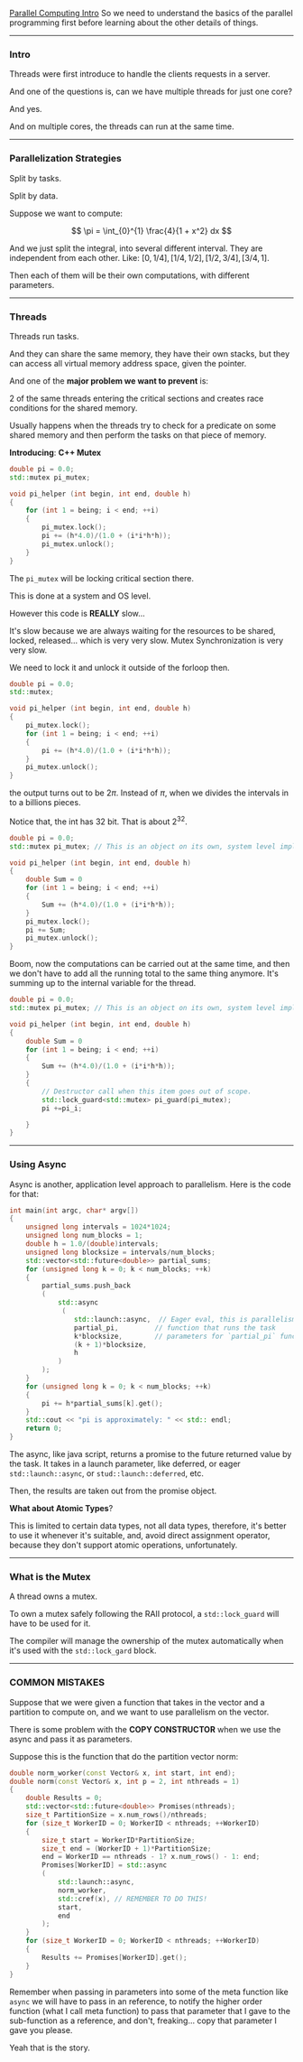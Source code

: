 [Parallel Computing Intro](Parallel%20Computing%20Intro.md) 
So we need to understand the basics of the parallel programming first before learning about the other details of things. 

---
### **Intro**

Threads were first introduce to handle the clients requests in a server. 

And one of the questions is, can we have multiple threads for just one core? 

And yes. 

And on multiple cores, the threads can run at the same time. 

---
### **Parallelization Strategies**

Split by tasks.

Split by data.

Suppose we want to compute: 

$$
\pi = \int_{0}^{1} 
    \frac{4}{1 + x^2}
dx
$$

And we just split the integral, into several different interval. They are independent from each other. Like: $[0, 1/4], [1/4, 1/2], [1/2, 3/4], [3/4, 1]$. 

Then each of them will be their own computations, with different parameters. 

---
### **Threads**

Threads run tasks.

And they can share the same memory, they have their own stacks, but they can access all virtual memory address space, given the pointer. 

And one of the **major problem we want to prevent** is: 

2 of the same threads entering the critical sections and creates race conditions for the shared memory. 

Usually happens when the threads try to check for a predicate on some shared memory and then perform the tasks on that piece of memory. 


**Introducing**: **C++ Mutex**

```cpp
double pi = 0.0;
std::mutex pi_mutex; 

void pi_helper (int begin, int end, double h)
{
    for (int 1 = being; i < end; ++i)
    {
        pi_mutex.lock();
        pi += (h*4.0)/(1.0 + (i*i*h*h));
        pi_mutex.unlock();
    }
}

```

The `pi_mutex` will be locking critical section there. 

This is done at a system and OS level. 

However this code is **REALLY** slow... 

It's slow because we are always waiting for the resources to be shared, locked, released... which is very very slow. Mutex Synchronization is very very slow. 

We need to lock it and unlock it outside of the forloop then. 

```cpp
double pi = 0.0;
std::mutex; 

void pi_helper (int begin, int end, double h)
{
    pi_mutex.lock();
    for (int 1 = being; i < end; ++i)
    {
        pi += (h*4.0)/(1.0 + (i*i*h*h));
    }
    pi_mutex.unlock();
}

```

the output turns out to be $2\pi$. Instead of $\pi$, when we divides the intervals in to a billions pieces. 

Notice that, the int has 32 bit. That is about $2^{32}$. 


```cpp
double pi = 0.0;
std::mutex pi_mutex; // This is an object on its own, system level implementation.

void pi_helper (int begin, int end, double h)
{
    double Sum = 0
    for (int 1 = being; i < end; ++i)
    {
        Sum += (h*4.0)/(1.0 + (i*i*h*h));
    }
    pi_mutex.lock();
    pi += Sum;
    pi_mutex.unlock();
}

```

Boom, now the computations can be carried out at the same time, and then we don't have to add all the running total to the same thing anymore. It's summing up to the internal variable for the thread. 


```cpp
double pi = 0.0;
std::mutex pi_mutex; // This is an object on its own, system level implementation.

void pi_helper (int begin, int end, double h)
{
    double Sum = 0
    for (int 1 = being; i < end; ++i)
    {
        Sum += (h*4.0)/(1.0 + (i*i*h*h));
    }
    {
        // Destructor call when this item goes out of scope. 
        std::lock_guard<std::mutex> pi_guard(pi_mutex); 
        pi +=pi_i;

    }
}

```

---
### **Using Async**

Async is another, application level approach to parallelism. Here is the code for that: 

```cpp
int main(int argc, char* argv[])
{
    unsigned long intervals = 1024*1024; 
    unsigned long num_blocks = 1; 
    double h = 1.0/(double)intervals; 
    unsigned long blocksize = intervals/num_blocks;
    std::vector<std::future<double>> partial_sums;
    for (unsigned long k = 0; k < num_blocks; ++k)
    {
        partial_sums.push_back
        (
            std::async
             (
                std::launch::async,  // Eager eval, this is parallelism
                partial_pi,         // function that runs the task
                k*blocksize,        // parameters for `partial_pi` function, pass in std::ref(?) if a reference is intended as the function parameter. 
                (k + 1)*blocksize, 
                h
            )
        );
    } 
    for (unsigned long k = 0; k < num_blocks; ++k)
    {
        pi += h*partial_sums[k].get();
    }
    std::cout << "pi is approximately: " << std:: endl;
    return 0; 
}
```

The async, like java script, returns a promise to the future returned value by the task. It takes in a launch parameter, like deferred, or eager `std::launch::async`, or `stud::launch::deferred`, etc. 

Then, the results are taken out from the promise object. 


**What about Atomic Types**? 

This is limited to certain data types, not all data types, therefore, it's better to use it whenever it's suitable, and, avoid direct assignment operator, because they don't support atomic operations, unfortunately. 


---
### **What is the Mutex**

A thread owns a mutex. 

To own a mutex safely following the RAII protocol, a `std::lock_guard` will have to be used for it. 

The compiler will manage the ownership of the mutex automatically when it's used with the `std::lock_gard` block. 


---
### **COMMON MISTAKES**

Suppose that we were given a function that takes in the vector and a partition to compute on, and we want to use parallelism on the vector. 

There is some problem with the **COPY CONSTRUCTOR** when we use the async and pass it as parameters. 

Suppose this is the function that do the partition vector norm: 


```cpp 
double norm_worker(const Vector& x, int start, int end);
double norm(const Vector& x, int p = 2, int nthreads = 1)
{
    double Results = 0;
    std::vector<std::future<double>> Promises(nthreads); 
    size_t PartitionSize = x.num_rows()/nthreads;
    for (size_t WorkerID = 0; WorkerID < nthreads; ++WorkerID)
    {
        size_t start = WorkerID*PartitionSize;
        size_t end = (WorkerID + 1)*PartitionSize;
        end = WorkerID == nthreads - 1? x.num_rows() - 1: end;
        Promises[WorkerID] = std::async
        (
            std::launch::async, 
            norm_worker, 
            std::cref(x), // REMEMBER TO DO THIS!
            start, 
            end
        );
    }
    for (size_t WorkerID = 0; WorkerID < nthreads; ++WorkerID)
    {
        Results += Promises[WorkerID].get();
    }
}
```

Remember when passing in parameters into some of the meta function like `async` we will have to pass in an reference, to notify the higher order function (what I call meta function) to pass that parameter that I gave to the sub-function as a reference, and don't, freaking... copy that parameter I gave you please. 

Yeah that is the story. 

